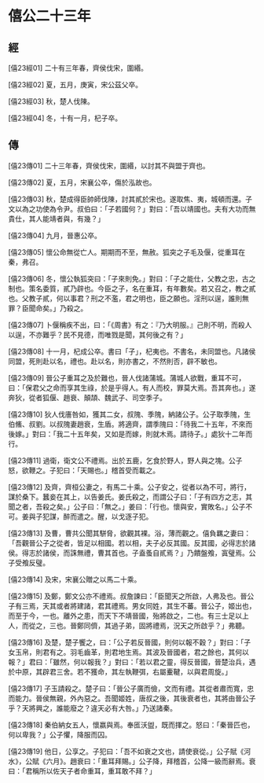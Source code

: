 # 僖公二十三年

## 經 <a name="05Xi23Jing"></a>

<a name="05Xi23Jing01">[僖23經01]</a> 二十有三年春，齊侯伐宋，圍緡。

<a name="05Xi23Jing02">[僖23經02]</a> 夏，五月，庚寅，宋公茲父卒。

<a name="05Xi23Jing03">[僖23經03]</a> 秋，楚人伐陳。

<a name="05Xi23Jing04">[僖23經04]</a> 冬，十有一月，杞子卒。

## 傳 <a name="05Xi23Zhuan"></a>

<a name="05Xi23Zhuan01">[僖23傳01]</a> 二十三年春，齊侯伐宋，圍緡，以討其不與盟于齊也。

<a name="05Xi23Zhuan02">[僖23傳02]</a> 夏，五月，宋襄公卒，傷於泓故也。

<a name="05Xi23Zhuan03">[僖23傳03]</a> 秋，楚成得臣帥師伐陳，討其貳於宋也。遂取焦、夷，城頓而還。子文以為之功使為令尹。叔伯曰：「子若國何？」對曰：「吾以靖國也。夫有大功而無貴仕，其人能靖者與，有幾？」

<a name="05Xi23Zhuan04">[僖23傳04]</a> 九月，晉惠公卒。

<a name="05Xi23Zhuan05">[僖23傳05]</a> 懷公命無從亡人。期期而不至，無赦。狐突之子毛及偃，從重耳在秦，弗召。

<a name="05Xi23Zhuan06">[僖23傳06]</a> 冬，懷公執狐突曰：「子來則免。」對曰：「子之能仕，父教之忠，古之制也。策名委質，貳乃辟也。今臣之子，名在重耳，有年數矣。若又召之，教之貳也。父教子貳，何以事君？刑之不濫，君之明也，臣之願也。淫刑以逞，誰則無罪？臣聞命矣。」乃殺之。

<a name="05Xi23Zhuan07">[僖23傳07]</a> 卜偃稱疾不出，曰：「《周書》有之：『乃大明服。』己則不明，而殺人以逞，不亦難乎？民不見德，而唯戮是聞，其何後之有？」

<a name="05Xi23Zhuan08">[僖23傳08]</a> 十一月，杞成公卒。書曰「子」，杞夷也。不書名，未同盟也。凡諸侯同盟，死則赴以名，禮也。赴以名，則亦書之，不然則否，辟不敏也。

<a name="05Xi23Zhuan09">[僖23傳09]</a> 晉公子重耳之及於難也，晉人伐諸蒲城。蒲城人欲戰，重耳不可，曰：「保君父之命而享其生祿，於是乎得人。有人而校，罪莫大焉。吾其奔也。」遂奔狄，從者狐偃、趙衰、顛頡、魏武子、司空季子。

<a name="05Xi23Zhuan10">[僖23傳10]</a> 狄人伐廧咎如，獲其二女，叔隗、季隗，納諸公子。公子取季隗，生伯鯈、叔劉。以叔隗妻趙衰，生盾。將適齊，謂季隗曰：「待我二十五年，不來而後嫁。」對曰：「我二十五年矣，又如是而嫁，則就木焉。請待子。」處狄十二年而行。

<a name="05Xi23Zhuan11">[僖23傳11]</a> 過衛，衛文公不禮焉。出於五鹿，乞食於野人，野人與之塊。公子怒，欲鞭之。子犯曰：「天賜也。」稽首受而載之。

<a name="05Xi23Zhuan12">[僖23傳12]</a> 及齊，齊桓公妻之，有馬二十乘。公子安之，從者以為不可，將行，謀於桑下。蠶妾在其上，以告姜氏。姜氏殺之，而謂公子曰：「子有四方之志，其聞之者，吾殺之矣。」公子曰：「無之。」姜曰：「行也。懷與安，實敗名。」公子不可。姜與子犯謀，醉而遣之。醒，以戈逐子犯。

<a name="05Xi23Zhuan13">[僖23傳13]</a> 及曹，曹共公聞其駢脅，欲觀其裸。浴，薄而觀之。僖負羈之妻曰：「吾觀晉公子之從者，皆足以相國。若以相，夫子必反其國。反其國，必得志於諸侯。得志於諸侯，而誅無禮，曹其首也。子盍蚤自貳焉？」乃饋盤飧，寘璧焉。公子受飧反璧。

<a name="05Xi23Zhuan14">[僖23傳14]</a> 及宋，宋襄公贈之以馬二十乘。

<a name="05Xi23Zhuan15">[僖23傳15]</a> 及鄭，鄭文公亦不禮焉。叔詹諫曰：「臣聞天之所啟，人弗及也。晉公子有三焉，天其或者將建諸，君其禮焉。男女同姓，其生不蕃。晉公子，姬出也，而至于今，一也。離外之患，而天下不靖晉國，殆將啟之，二也。有三士足以上人，而從之，三也。晉鄭同儕，其過子弟，固將禮焉，況天之所啟乎？」弗聽。

<a name="05Xi23Zhuan16">[僖23傳16]</a> 及楚，楚子饗之，曰：「公子若反晉國，則何以報不穀？」對曰：「子女玉帛，則君有之。羽毛齒革，則君地生焉。其波及晉國者，君之餘也，其何以報？」君曰：「雖然，何以報我？」對曰：「若以君之靈，得反晉國，晉楚治兵，遇於中原，其辟君三舍。若不獲命，其左執鞭弭，右屬櫜鞬，以與君周旋。」

<a name="05Xi23Zhuan17">[僖23傳17]</a> 子玉請殺之。楚子曰：「晉公子廣而儉，文而有禮。其從者肅而寬，忠而能力。晉侯無親，外內惡之。吾聞姬姓，唐叔之後，其後衰者也，其將由晉公子乎？天將興之，誰能廢之？違天必有大咎。」乃送諸秦。

<a name="05Xi23Zhuan18">[僖23傳18]</a> 秦伯納女五人，懷嬴與焉。奉匜沃盥，既而揮之。怒曰：「秦晉匹也，何以卑我？」公子懼，降服而囚。

<a name="05Xi23Zhuan19">[僖23傳19]</a> 他日，公享之。子犯曰：「吾不如衰之文也，請使衰從。」公子賦《河水》，公賦《六月》。趙衰曰：「重耳拜賜。」公子降，拜稽首，公降一級而辭焉。衰曰：「君稱所以佐天子者命重耳，重耳敢不拜？」

